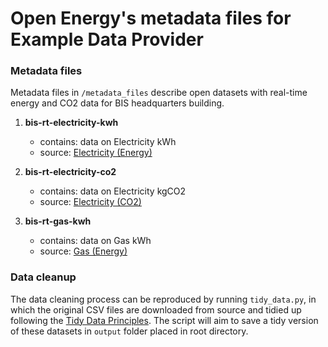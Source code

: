 # Open Energy's metadata files for Example Data Provider 

### Metadata files 

Metadata files in `/metadata_files` describe open datasets with real-time energy and CO2 data for BIS headquarters building.

1. **bis-rt-electricity-kwh**
   * contains: data on Electricity kWh
   * source: [Electricity (Energy)](http://search-beta.energydata.org.uk/dataset/real-time-energy-and-co2-data-for-bis-headquarters-building/resource/c13809ba-4b16-4656-9e6b-e1d47b7c6db9)

2. **bis-rt-electricity-co2**
   * contains: data on Electricity kgCO2
   * source: [Electricity (CO2)](http://search-beta.energydata.org.uk/dataset/real-time-energy-and-co2-data-for-bis-headquarters-building/resource/8d69bdae-d58c-4939-b42c-0f8f51989c44)

3. **bis-rt-gas-kwh**
   * contains: data on Gas kWh
   * source: [Gas (Energy)](http://search-beta.energydata.org.uk/dataset/real-time-energy-and-co2-data-for-bis-headquarters-building/resource/2f57766f-1c49-4398-b787-b710b57d7472)


### Data cleanup

The data cleaning process can be reproduced by running `tidy_data.py`, in which the original CSV files are downloaded from source and tidied up following the [Tidy Data Principles](https://vita.had.co.nz/papers/tidy-data.pdf).
The script will aim to save a tidy version of these datasets in `output` folder placed in root directory. 
